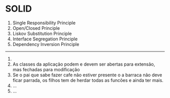 # SOLID

1. Single Responsibility Principle 
2. Open/Closed Principle
3. Liskov Substitution Principle
4. Interface Segregation Principle
5. Dependency Inversion Principle

-----------

1. 
2. As classes da aplicação podem e devem ser abertas para extensão, mas fechadas para modificação
3. Se o pai que sabe fazer cafe não estiver presente o a barraca não deve ficar parrada, os filhos tem de herdar todas as funcões e ainda ter mais. 
4. ...
5. ...